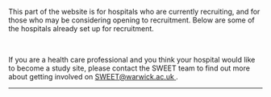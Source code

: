 This part of the website is for hospitals who are currently recruiting, and for those who may be considering opening to recruitment.  Below are some of the hospitals already set up for recruitment.    

<br/>

If you are a health care professional and you think your hospital would like to become a study site, please contact the SWEET team to find out more about getting involved on  [SWEET@warwick.ac.uk ](mailto:SWEET@warwick.ac.uk).

<hr/>
